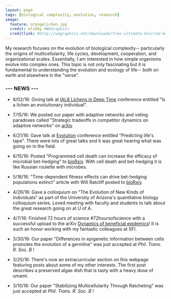 ```yaml
---
layout: page
tags: [biological complexity, evolution, research]
image:
  feature: orangelichen.jpg
  credit: elibby #WeGraphics
  creditlink: #http://wegraphics.net/downloads/free-ultimate-blurred-background-pack/
---
```


My research focuses on the evolution of biological complexity-- particularly the origins of multicellularity, life cycles, development, cooperation, and organizational scales. Essentially, I am interested in how simple organisms evolve into complex ones. This topic is not only fascinating but it is fundamental to understanding the evolution and ecology of life-- both on earth and elsewhere in the "verse". 

### --- NEWS ---
- 8/02/16: Giving talk at [IAL8 Lichens in Deep Time](http://ial8.luomus.fi/) conference entitled "Is a lichen an evolutionary individual".

- 7/15/16: We posted our paper with adaptive networks and voting paradoxes called "Strategic tradeoffs in competitor dynamics on adaptive networks" on [arXiv](https://arxiv.org/abs/1607.04632)

- 6/21/16: Gave talk at [Evolution](http://www.evolutionmeetings.org/evolution-2016---austin-texas.html) conference entitled "Predicting life's tape". There were lots of great talks and it was great hearing what was going on in the field.

- 6/15/16: Posted "Programmed cell death can increase the efficacy of microbial bet-hedging" to [bioRxiv](http://biorxiv.org/content/early/2016/06/15/059071). With cell death and bet-hedging it is like Russian roulette with microbes.

- 5/18/16: "Time-dependent fitness effects can drive bet-hedging populations extinct" article with Will Ratcliff posted to [bioRxiv](http://biorxiv.org/content/early/2016/05/18/054007).

- 4/26/16: Gave a colloquium on "The Evolution of New Kinds of Individuals" as part of the University of Arizona's quantitative biology colloquium series. Loved meeting with faculty and students to talk about the great research going on at U of A.

- 4/7/16: Finished 72 hours of science  #72hoursofscience with a successful upload to the arXiv [Dynamics of beneficial epidemics](http://arxiv.org/abs/1604.02096)! It is such an honor working with my fantastic colleagues at SFI.

- 3/30/16: Our paper "Differences in epigenetic information between cells promotes the evolution of a germline" was just accepted at <I> Phil. Trans. R. Soc. B </I>!

- 3/25/16: There's now an extracurricular section on this webpage featuring posts about some of my other interests. The first post describes a preserved algae dish that is tasty with a heavy dose of umami.

- 3/10/16: Our paper "Stabilizing Multicellularity Through Ratcheting" was just accepted at <I> Phil. Trans. R. Soc. B </I>!